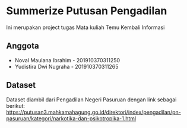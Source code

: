 
# Summerize Putusan Pengadilan

Ini merupakan project tugas Mata kuliah Temu Kembali Informasi

## Anggota
- Noval Maulana Ibrahim - 201910370311250
- Yudistira Dwi Nugraha - 201910370311265

## Dataset

Dataset diambil dari Pengadilan Negeri Pasuruan dengan link sebagai berikut:
https://putusan3.mahkamahagung.go.id/direktori/index/pengadilan/pn-pasuruan/kategori/narkotika-dan-psikotropika-1.html

## 

